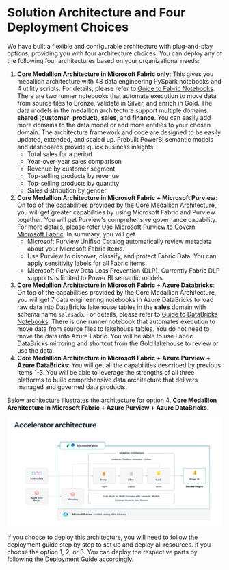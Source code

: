 # Solution Architecture and Four Deployment Choices

We have built a flexible and configurable architecture with plug-and-play options, providing you with four architecture choices. You can deploy any of the following four architectures based on your organizational needs:

1. **Core Medallion Architecture in Microsoft Fabric only**: This gives you medallion architecture with 48 data engineering PySpark notebooks and 4 utility scripts. For details, please refer to [Guide to Fabric Notebooks](./NotebooksGuideFabric.md). There are two runner notebooks that automate execution to move data from source files to Bronze, validate in Silver, and enrich in Gold. The data models in the medallion architecture support multiple domains: **shared** (**customer**, **product**), **sales**, and **finance**. You can easily add more domains to the data model or add more entities to your chosen domain. The architecture framework and code are designed to be easily updated, extended, and scaled up. Prebuilt PowerBI semantic models and dashboards provide quick business insights:
   - Total sales for a period
   - Year-over-year sales comparison
   - Revenue by customer segment
   - Top-selling products by revenue
   - Top-selling products by quantity
   - Sales distribution by gender
2. **Core Medallion Architecture in Microsoft Fabric + Microsoft Purview**: On top of the capabilities provided by the Core Medallion Architecture, you will get greater capabilities by using Microsoft Fabric and Purview together. You will get Purview's comprehensive governance capability. For more details, please refer [Use Microsoft Purview to Govern Microsoft Fabric](https://learn.microsoft.com/en-us/fabric/governance/microsoft-purview-fabric). In summary, you will get 
   - Microsoft Purview Unified Catalog automatically review metadata about your Microsoft Fabric Items.
   - Use Purview to discover, classify, and protect Fabric Data. You can apply sensitivity labels for all Fabric items. 
   - Microsoft Purview Data Loss Prevention (DLP). Currently Fabric DLP supports is limited to Power BI semantic models. 
3. **Core Medallion Architecture in Microsoft Fabric + Azure Databricks**: On top of the capabilities provided by the Core Medallion Architecture, you will get 7 data engineering notebooks in Azure DataBricks to load raw data into DataBricks lakehouse tables in the **sales** domain with schema name `salesadb`. For details, please refer to [Guide to DataBricks Notebooks](./NotebooksGuideDatabricks.md). There is one runner notebook that automates execution to move data from source files to lakehouse tables.  You do not need to move the data into Azure Fabric. You will be able to use Fabric DataBricks mirroring and shortcut from the Gold lakehouse to review or use the data. 
4. **Core Medallion Architecture in Microsoft Fabric + Azure Purview + Azure DataBricks**: You will get all the capabilities described by previous items 1-3. You will be able to leverage the strengths of all three platforms to build comprehensive data architecture that delivers managed and governed data products.

Below architecture illustrates the architecture for option 4, **Core Medallion Architecture in Microsoft Fabric + Azure Purview + Azure DataBricks**.

![Solution Architecture](../docs/images/readme/solution-architecture.png)

If you choose to deploy this architecture, you will need to follow the deployment guide step by step to set up and deploy all resources. If you choose the option 1, 2, or 3. You can deploy the respective parts by following the [Deployment Guide](./DeploymentGuide.md) accordingly. 
